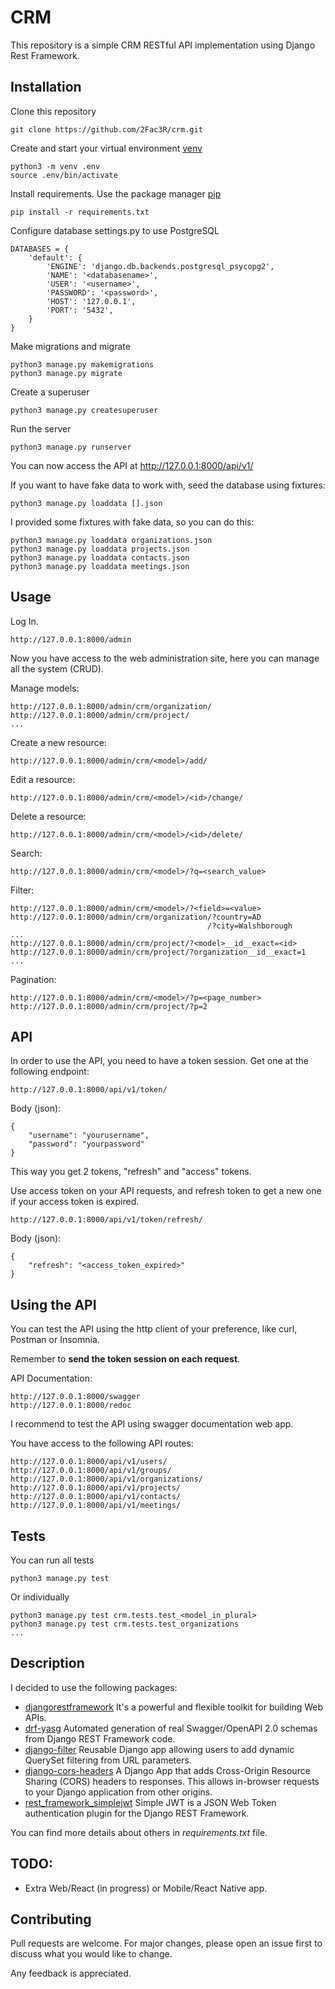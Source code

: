 # CRM

This repository is a simple CRM RESTful API implementation using Django Rest Framework.

## Installation

Clone this repository

    git clone https://github.com/2Fac3R/crm.git

Create and start your virtual environment [venv](https://docs.python.org/3/library/venv.html)

    python3 -m venv .env
    source .env/bin/activate

Install requirements. Use the package manager [pip](https://pip.pypa.io/en/stable/)

    pip install -r requirements.txt

Configure database settings.py to use PostgreSQL

    DATABASES = {
        'default': {
            'ENGINE': 'django.db.backends.postgresql_psycopg2',
            'NAME': '<databasename>',
            'USER': '<username>',
            'PASSWORD': '<password>',
            'HOST': '127.0.0.1',
            'PORT': '5432',
        }
    }

Make migrations and migrate

    python3 manage.py makemigrations
    python3 manage.py migrate

Create a superuser

    python3 manage.py createsuperuser

Run the server

    python3 manage.py runserver

You can now access the API at http://127.0.0.1:8000/api/v1/

If you want to have fake data to work with, seed the database using fixtures:

    python3 manage.py loaddata [].json

I provided some fixtures with fake data, so you can do this:

    python3 manage.py loaddata organizations.json
    python3 manage.py loaddata projects.json
    python3 manage.py loaddata contacts.json
    python3 manage.py loaddata meetings.json

## Usage

Log In.

    http://127.0.0.1:8000/admin

Now you have access to the web administration site, here you can manage all the system (CRUD).

Manage models:

    http://127.0.0.1:8000/admin/crm/organization/
    http://127.0.0.1:8000/admin/crm/project/
    ...

Create a new resource:

    http://127.0.0.1:8000/admin/crm/<model>/add/

Edit a resource:

    http://127.0.0.1:8000/admin/crm/<model>/<id>/change/

Delete a resource:

    http://127.0.0.1:8000/admin/crm/<model>/<id>/delete/

Search:

    http://127.0.0.1:8000/admin/crm/<model>/?q=<search_value>

Filter:

    http://127.0.0.1:8000/admin/crm/<model>/?<field>=<value>
    http://127.0.0.1:8000/admin/crm/organization/?country=AD
                                                /?city=Walshborough
    ...
    http://127.0.0.1:8000/admin/crm/project/?<model>__id__exact=<id>
    http://127.0.0.1:8000/admin/crm/project/?organization__id__exact=1
    ...

Pagination:

    http://127.0.0.1:8000/admin/crm/<model>/?p=<page_number>
    http://127.0.0.1:8000/admin/crm/project/?p=2

## API

In order to use the API, you need to have a token session. Get one at the following endpoint:

    http://127.0.0.1:8000/api/v1/token/

Body (json):

    {
        "username": "yourusername", 
        "password": "yourpassword"
    }

This way you get 2 tokens, "refresh" and "access" tokens. 

Use access token on your API requests, and refresh token to get a new one if your access token is expired.    

    http://127.0.0.1:8000/api/v1/token/refresh/

Body (json):

    {
        "refresh": "<access_token_expired>"
    }


## Using the API
You can test the API using the http client of your preference, like curl, Postman or Insomnia.

Remember to **send the token session on each request**.

API Documentation:

    http://127.0.0.1:8000/swagger
    http://127.0.0.1:8000/redoc

I recommend to test the API using swagger documentation web app.

You have access to the following API routes:

    http://127.0.0.1:8000/api/v1/users/
    http://127.0.0.1:8000/api/v1/groups/
    http://127.0.0.1:8000/api/v1/organizations/
    http://127.0.0.1:8000/api/v1/projects/
    http://127.0.0.1:8000/api/v1/contacts/
    http://127.0.0.1:8000/api/v1/meetings/

## Tests

You can run all tests

    python3 manage.py test

Or individually

    python3 manage.py test crm.tests.test_<model_in_plural>
    python3 manage.py test crm.tests.test_organizations
    ...

## Description

I decided to use the following packages:

* [djangorestframework](https://www.django-rest-framework.org/) It's a powerful and flexible toolkit for building Web APIs.
* [drf-yasg](https://drf-yasg.readthedocs.io/en/stable/) Automated generation of real Swagger/OpenAPI 2.0 schemas from Django REST Framework code.
* [django-filter](https://django-filter.readthedocs.io/en/stable/) Reusable Django app allowing users to add dynamic QuerySet filtering from URL parameters.
* [django-cors-headers](https://pypi.org/project/django-cors-headers/) A Django App that adds Cross-Origin Resource Sharing (CORS) headers to responses. This allows in-browser requests to your Django application from other origins.
* [rest_framework_simplejwt](https://pypi.org/project/djangorestframework-simplejwt/) Simple JWT is a JSON Web Token authentication plugin for the Django REST Framework.

You can find more details about others in *requirements.txt* file.

## TODO:
* Extra Web/React (in progress) or Mobile/React Native app.

## Contributing
Pull requests are welcome. For major changes, please open an issue first to discuss what you would like to change.

Any feedback is appreciated.